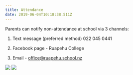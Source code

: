```yaml
---
title: Attendance
date: 2019-06-04T10:18:38.511Z
---
```

Parents can notify non-attendance at school via 3 channels:

1. Text message (preferred method) 022 045 0441

2. Facebook page - Ruapehu College

3. Email - office@ruapehu.school.nz


![](http://c1940652.r52.cf0.rackcdn.com/5c8ac91eff2a7c25ea00047a/Attendance-codes-1.jpg)
![](http://c1940652.r52.cf0.rackcdn.com/5c8ac91eff2a7c25ea00047b/Attendance-codes-2.jpg)